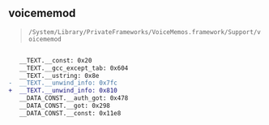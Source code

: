 ## voicememod

> `/System/Library/PrivateFrameworks/VoiceMemos.framework/Support/voicememod`

```diff

   __TEXT.__const: 0x20
   __TEXT.__gcc_except_tab: 0x604
   __TEXT.__ustring: 0x8e
-  __TEXT.__unwind_info: 0x7fc
+  __TEXT.__unwind_info: 0x810
   __DATA_CONST.__auth_got: 0x478
   __DATA_CONST.__got: 0x298
   __DATA_CONST.__const: 0x11e8

```
